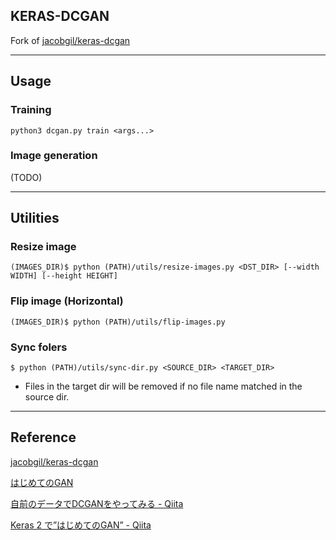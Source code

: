 ## KERAS-DCGAN ##

Fork of [jacobgil/keras-dcgan](https://github.com/jacobgil/keras-dcgan)

---

## Usage

### Training

```
python3 dcgan.py train <args...>
```

### Image generation

(TODO)

---

## Utilities

### Resize image

```
(IMAGES_DIR)$ python (PATH)/utils/resize-images.py <DST_DIR> [--width WIDTH] [--height HEIGHT]
```

### Flip image (Horizontal)

```
(IMAGES_DIR)$ python (PATH)/utils/flip-images.py
```

### Sync folers

```
$ python (PATH)/utils/sync-dir.py <SOURCE_DIR> <TARGET_DIR>
```

- Files in the target dir will be removed if no file name matched in the source dir.

---

## Reference

[jacobgil/keras-dcgan](https://github.com/jacobgil/keras-dcgan)

[はじめてのGAN](https://elix-tech.github.io/ja/2017/02/06/gan.html)

[自前のデータでDCGANをやってみる - Qiita](https://qiita.com/nabechi6011/items/95eeb1d8aec2598efc65)

[Keras 2 で”はじめてのGAN” - Qiita](https://qiita.com/IntenF/items/94da17a8931e1f14b6e3)
